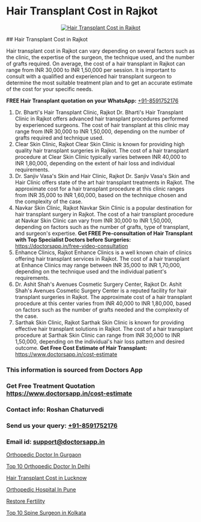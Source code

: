 # Hair Transplant Cost in Rajkot

<p align="center">
  <a href="https://doctorsapp.co.in/uploads/treatment_image/Finding%20the%20best%20hair%20clinic.jpg">
    <img src="https://doctorsapp.co.in/treatment/hair-transplant" alt="Hair Transplant Cost in Rajkot">
  </a>
</p>
## Hair Transplant Cost in Rajkot

Hair transplant cost in Rajkot can vary depending on several factors such as the clinic, the expertise of the surgeon, the technique used, and the number of grafts required. On average, the cost of a hair transplant in Rajkot can range from INR 30,000 to INR 1,50,000 per session. It is important to consult with a qualified and experienced hair transplant surgeon to determine the most suitable treatment plan and to get an accurate estimate of the cost for your specific needs.

**FREE Hair Transplant quotation on your WhatsApp:**  [+91-8591752176](https://api.whatsapp.com/send?phone=8591752176)

1) Dr. Bharti's Hair Transplant Clinic, Rajkot 
Dr. Bharti's Hair Transplant Clinic in Rajkot offers advanced hair transplant procedures performed by experienced surgeons. The cost of hair transplant at this clinic may range from INR 30,000 to INR 1,50,000, depending on the number of grafts required and technique used.
2) Clear Skin Clinic, Rajkot 
Clear Skin Clinic is known for providing high quality hair transplant surgeries in Rajkot. The cost of a hair transplant procedure at Clear Skin Clinic typically varies between INR 40,000 to INR 1,80,000, depending on the extent of hair loss and individual requirements.
3) Dr. Sanjiv Vasa's Skin and Hair Clinic, Rajkot 
Dr. Sanjiv Vasa's Skin and Hair Clinic offers state of the art hair transplant treatments in Rajkot. The approximate cost for a hair transplant procedure at this clinic ranges from INR 35,000 to INR 1,60,000, based on the technique chosen and the complexity of the case.
4) Navkar Skin Clinic, Rajkot 
Navkar Skin Clinic is a popular destination for hair transplant surgery in Rajkot. The cost of a hair transplant procedure at Navkar Skin Clinic can vary from INR 30,000 to INR 1,50,000, depending on factors such as the number of grafts, type of transplant, and surgeon's expertise.
**Get FREE Pre-consultation of Hair Transplant with Top Specialist Doctors before Surgeries:** https://doctorsapp.in/free-video-consultation
5) Enhance Clinics, Rajkot 
Enhance Clinics is a well known chain of clinics offering hair transplant services in Rajkot. The cost of a hair transplant at Enhance Clinics may range between INR 35,000 to INR 1,70,000, depending on the technique used and the individual patient's requirements.
6) Dr. Ashit Shah's Avenues Cosmetic Surgery Center, Rajkot 
Dr. Ashit Shah's Avenues Cosmetic Surgery Center is a reputed facility for hair transplant surgeries in Rajkot. The approximate cost of a hair transplant procedure at this center varies from INR 40,000 to INR 1,80,000, based on factors such as the number of grafts needed and the complexity of the case.
7) Sarthak Skin Clinic, Rajkot 
Sarthak Skin Clinic is known for providing effective hair transplant solutions in Rajkot. The cost of a hair transplant procedure at Sarthak Skin Clinic can range from INR 30,000 to INR 1,50,000, depending on the individual's hair loss pattern and desired outcome.
**Get Free Cost Estimate of Hair Transplant:** https://www.doctorsapp.in/cost-estimate

### This information is sourced from Doctors App 
### Get Free Treatment Quotation https://www.doctorsapp.in/cost-estimate
### Contact info: Roshan Chaturvedi 
### Send us your query: [+91-8591752176](https://api.whatsapp.com/send?phone=8591752176) 
### Email id: support@doctorsapp.in

[Orthopedic Doctor In Gurgaon](https://www.linkedin.com/pulse/orthopedic-doctor-gurgaon-doctorsapp-dhaka-f1x1e?trackingId=o48%2Fe7uKVNS4ILxItDOLVg%3D%3D&lipi=urn%3Ali%3Apage%3Ad_flagship3_company_admin%3Bo%2BosOGJBSO63YocmsfjAZA%3D%3D)

[Top 10 Orthopedic Doctor In Delhi](https://www.linkedin.com/pulse/top-10-orthopedic-doctor-delhi-doctorsapp-dhaka-fkj2e?trackingId=WwSev6KJciMtx8RfVtpv6Q%3D%3D&lipi=urn%3Ali%3Apage%3Ad_flagship3_company_admin%3Bo%2BosOGJBSO63YocmsfjAZA%3D%3D)

[Hair Transplant Cost in Lucknow](https://medium.com/@devenderrathi97/hair-transplant-cost-in-lucknow-01bac6776a0b)

[Orthopedic Hospital In Pune](https://medium.com/@vanshmehar12/orthopedic-hospital-in-pune-0070d11c29d2)

[Restore Fertility](https://doctors-apps.github.io/doctorsapp/restore-fertility)

[Top 10 Spine Surgeon in Kolkata](https://doctors-apps.github.io/doctorsapp/top-10-spine-surgeon-in-kolkata)

